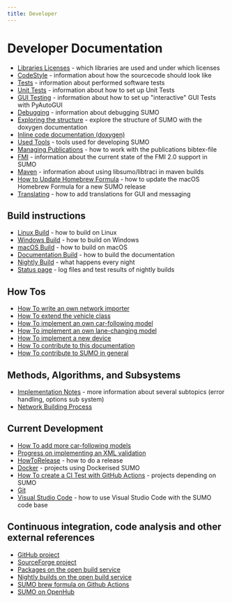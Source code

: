 ```yaml
---
title: Developer
---
```


# Developer Documentation

- [Libraries Licenses](../Libraries_Licenses.md) - which libraries are used and under which licenses
- [CodeStyle](CodeStyle.md) - information about how the sourcecode should look like
- [Tests](Tests.md) - information about performed software tests
- [Unit Tests](Unit_Tests.md) - information about how to set up Unit Tests
- [GUI Testing](GUI_Testing.md) - information about how to set up "interactive" GUI Tests with PyAutoGUI
- [Debugging](Debugging.md) - information about debugging SUMO
- [Exploring the structure](ExploringTheStructure.md) - explore the structure of SUMO with the doxygen documentation
- [Inline code documentation (doxygen)](https://sumo.dlr.de/daily/doxygen/)
- [Used Tools](Used_Tools.md) - tools used for developing SUMO
- [Managing Publications](Managing_Publications.md) - how to work with the publications bibtex-file
- [FMI](FMI.md) - information about the current state of the FMI 2.0 support in SUMO
- [Maven](Maven.md) - information about using libsumo/libtraci in maven builds
- [How to Update Homebrew Formula](HowToUpdateHomebrewFormula.md) - how to update the macOS Homebrew Formula for a new SUMO release
- [Translating](Translating.md) - how to add translations for GUI and messaging

## Build instructions

- [Linux Build](../Installing/Linux_Build.md) - how to
  build on Linux
- [Windows Build](../Installing/Windows_Build.md) -
  how to build on Windows
- [macOS Build](../Installing/MacOS_Build.md) - how to
  build on macOS
- [Documentation Build](Documentation_Build.md) - how to build the
  documentation
- [Nightly Build](Nightly_Build.md) - what
  happens every night
- [Status page](https://sumo.dlr.de/daily/) - log files and test
  results of nightly builds

## How Tos

- [How To write an own network importer](How_To/Net_Importer.md)
- [How To extend the vehicle class](How_To/Extend_Vehicles.md)
- [How To implement an own car-following model](How_To/Car-Following_Model.md)
- [How To implement an own lane-changing model](How_To/Lane-Changing_Model.md)
- [How To implement a new device](How_To/Device.md)
- [How To contribute to this documentation](../FAQ.md#how_do_i_contribute_to_the_documentation)
- [How To contribute to SUMO in general](../FAQ.md#how_can_i_contribute_to_sumo)

## Methods, Algorithms, and Subsystems

- [Implementation Notes](Implementation_Notes/index.md) - more information about several subtopics (error handling, options sub system)
- [Network Building Process](Network_Building_Process.md)

## Current Development

- [How To add more car-following models](Implementation_Notes/Vehicle_Models.md)
- [Progress on implementing an XML validation](XML_Validation.md)
- [HowToRelease](HowToRelease.md) - how to do a release
- [Docker](Docker.md) - projects using Dockerised SUMO
- [How To create a CI Test with GitHub Actions](Github_Actions_CI_Test.md) - projects depending on SUMO
- [Git](GitStuff.md)
- [Visual Studio Code](VisualStudioCode.md) - how to use Visual Studio Code with the SUMO code base

## Continuous integration, code analysis and other external references

- [GitHub project](https://github.com/eclipse-sumo/sumo)
- [SourceForge project](https://sourceforge.net/projects/sumo/)
- [Packages on the open build service](https://software.opensuse.org/package/sumo)
- [Nightly builds on the open build service](https://build.opensuse.org/package/show/home:behrisch/sumo_nightly)
- [SUMO brew formula on Github Actions](https://github.com/DLR-TS/homebrew-sumo/actions)
- [SUMO on OpenHub](https://www.openhub.net/p/sumo/)
